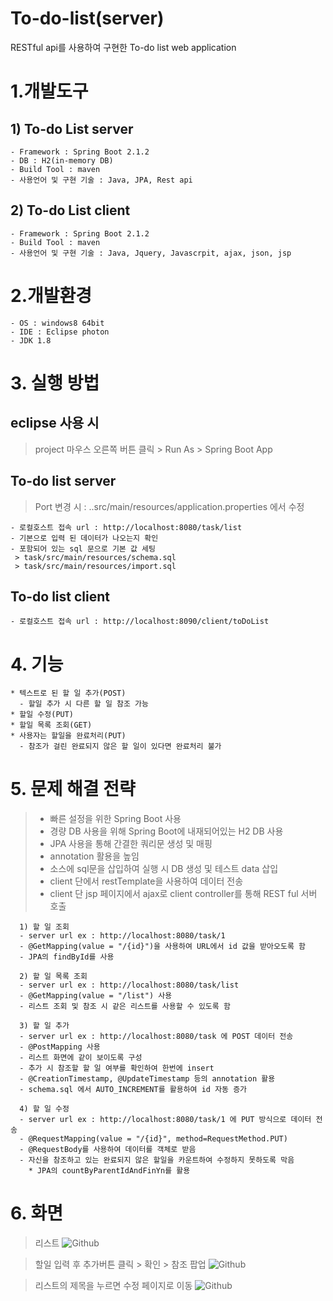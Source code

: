 # To-do-list(server)
RESTful api를 사용하여 구현한 To-do list web application

# 1.개발도구
## 1) To-do List server
```
- Framework : Spring Boot 2.1.2
- DB : H2(in-memory DB)
- Build Tool : maven
- 사용언어 및 구현 기술 : Java, JPA, Rest api
```
## 2) To-do List client
```
- Framework : Spring Boot 2.1.2
- Build Tool : maven
- 사용언어 및 구현 기술 : Java, Jquery, Javascrpit, ajax, json, jsp
```

# 2.개발환경
```
- OS : windows8 64bit
- IDE : Eclipse photon
- JDK 1.8
```

# 3. 실행 방법

## eclipse 사용 시 

> project 마우스 오른쪽 버튼 클릭 > Run As > Spring Boot App

## To-do list server
> Port 변경 시 : ..src/main/resources/application.properties 에서 수정
```
- 로컬호스트 접속 url : http://localhost:8080/task/list
- 기본으로 입력 된 데이터가 나오는지 확인
- 포함되어 있는 sql 문으로 기본 값 세팅
 > task/src/main/resources/schema.sql
 > task/src/main/resources/import.sql
```
## To-do list client
```
- 로컬호스트 접속 url : http://localhost:8090/client/toDoList
```

# 4. 기능
```
* 텍스트로 된 할 일 추가(POST)
  - 할일 추가 시 다른 할 일 참조 가능
* 할일 수정(PUT)
* 할일 목록 조회(GET)
* 사용자는 할일을 완료처리(PUT)
  - 참조가 걸린 완료되지 않은 할 일이 있다면 완료처리 불가 
```

# 5. 문제 해결 전략

> - 빠른 설정을 위한 Spring Boot 사용
> - 경량 DB 사용을 위해 Spring Boot에 내재되어있는 H2 DB 사용
> - JPA 사용을 통해 간결한 쿼리문 생성 및 매핑
> - annotation 활용을 높임
> - 소스에 sql문을 삽입하여 실행 시 DB 생성 및 테스트 data 삽입
> - client 단에서 restTemplate을 사용하여 데이터 전송
> - client 단 jsp 페이지에서 ajax로 client controller를 통해 REST ful 서버 호출
```
  1) 할 일 조회
  - server url ex : http://localhost:8080/task/1
  - @GetMapping(value = "/{id}")을 사용하여 URL에서 id 값을 받아오도록 함
  - JPA의 findById를 사용

  2) 할 일 목록 조회
  - server url ex : http://localhost:8080/task/list
  - @GetMapping(value = "/list") 사용
  - 리스트 조회 및 참조 시 같은 리스트를 사용할 수 있도록 함

  3) 할 일 추가
  - server url ex : http://localhost:8080/task 에 POST 데이터 전송
  - @PostMapping 사용
  - 리스트 화면에 같이 보이도록 구성
  - 추가 시 참조할 할 일 여부를 확인하여 한번에 insert
  - @CreationTimestamp, @UpdateTimestamp 등의 annotation 활용
  - schema.sql 에서 AUTO_INCREMENT를 활용하여 id 자동 증가

  4) 할 일 수정
  - server url ex : http://localhost:8080/task/1 에 PUT 방식으로 데이터 전송
  - @RequestMapping(value = "/{id}", method=RequestMethod.PUT)
  - @RequestBody를 사용하여 데이터를 객체로 받음
  - 자신을 참조하고 있는 완료되지 않은 할일을 카운트하여 수정하지 못하도록 막음
    * JPA의 countByParentIdAndFinYn를 활용
```    

# 6. 화면
> 리스트
![Github](https://github.com/ksy90604/To-do-list-server/blob/master/%EB%A6%AC%EC%8A%A4%ED%8A%B8.JPG)

> 할일 입력 후 추가버튼 클릭 > 확인 > 참조 팝업
![Github](https://github.com/ksy90604/To-do-list-server/blob/master/%ED%8C%9D%EC%97%85.JPG)

> 리스트의 제목을 누르면 수정 페이지로 이동
![Github](https://github.com/ksy90604/To-do-list-server/blob/master/%EC%88%98%EC%A0%95.JPG)
